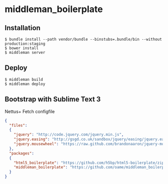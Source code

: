 # middleman_boilerplate

## Installation
```
$ bundle install --path vendor/bundle --binstubs=.bundle/bin --without production:staging
$ bower install
$ middleman server
```

## Deploy
```
$ middleman build
$ middleman deploy
```

## Bootstrap with Sublime Text 3

Nettus+ Fetch configfile
```json
{
  "files":
  {
    "jquery": "http://code.jquery.com/jquery.min.js",
    "jquery.easing": "http://gsgd.co.uk/sandbox/jquery/easing/jquery.easing.1.3.js",
    "jquery.mousewheel": "https://raw.github.com/brandonaaron/jquery-mousewheel/master/jquery.mousewheel.js"
  },
  "packages":
  {
    "html5_boilerplate": "https://github.com/h5bp/html5-boilerplate/zipball/master",
    "middleman_boilerplate": "https://github.com/oame/middleman_boilerplate/zipball/master"
  }
}
```